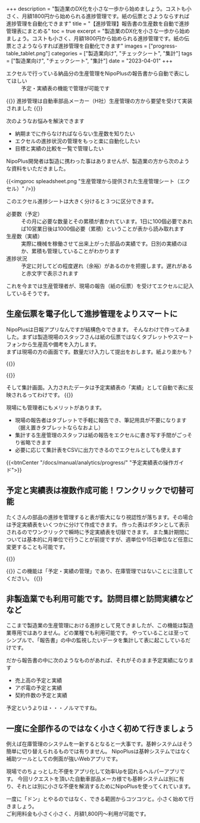 +++
description = "製造業のDX化を小さな一歩から始めましょう。コストも小さく、月額1800円から始められる進捗管理です。紙の伝票とさようならすれば進捗管理を自動化できます"
title = "【進捗管理】報告書の生産数を自動で進捗管理表にまとめる"
toc = true
excerpt = "製造業のDX化を小さな一歩から始めましょう。コストも小さく、月額1800円から始められる進捗管理です。紙の伝票とさようならすれば進捗管理を自動化できます"
images = ["progress-table_tablet.png"]
categories = ["製造業向け", "チェックシート", "集計"]
tags = ["製造業向け", "チェックシート", "集計"]
date = "2023-04-01"
+++

<dl class="faq">
<dt>エクセルで行っている納品分の生産管理をNipoPlusの報告書から自動で表にしてほしい</dt>
<dd>予定・実績表の機能で管理が可能です</dd>
</dl>

{{<info>}}
進捗管理は自動車部品メーカー（H社）生産管理の方から要望を受けて実装されました
{{</info>}}

次のようなお悩みを解決できます

- 納期までに作らなければならない生産数を知りたい
- エクセルの進捗状況の管理をもっと楽に自動化したい
- 目標と実績の比較を一覧で管理したい

NipoPlus開発者は製造に携わった事はありませんが、製造業の方から次のような資料をいただきました。

{{<imgproc spleadsheet.png "生産管理から提供された生産管理シート（エクセル）" />}}

このエクセル進捗シートは大きく分けると３つに区分できます。

<dl class="basic">

<dt>必要数（予定）</dt>
<dd>その月に必要な数量とその累積が書かれています。1日に100個必要であれば10営業日後は1000個必要（累積）ということが表から読み取れます</dd>
<dt>生産数（実績）</dt>
<dd>実際に機械を稼働させて出来上がった部品の実績です。日別の実績のほか、累積も管理していることがわかります</dd>
<dt>進捗状況</dt>
<dd>予定に対してどの程度遅れ（余裕）があるのかを把握します。遅れがあると赤文字で表示されます</dd>
</dl>

これを今までは生産管理者が、現場の報告（紙の伝票）を受けてエクセルに記入しているそうです。

## 生産伝票を電子化して進捗管理をよりスマートに

NipoPlusは日報アプリなんですが結構色々できます。
そんなわけで作ってみました。まずは製造現場のスタッフさんは紙の伝票ではなくタブレットやスマートフォンから生産高や備考を入力します。  
まずは現場の方の画面です。数量だけ入力して提出をおします。紙より楽かも？

{{<appscreen filename="report-write" title="報告書の作成画面" >}}

{{<nextArrow>}}

そして集計画面。入力されたデータは予定実績表の「実績」として自動で表に反映されるってわけです。
{{<appscreen filename="progress-table" title="進捗状況" >}}

現場にも管理者にもメリットがあります。

- 現場の報告者はタブレットで手軽に報告でき、筆記用具が不要になります（据え置きタブレットならなおよし）
- 集計する生産管理のスタッフは紙の報告をエクセルに書き写す手間がごっそり省略できます
- 必要に応じて集計表をCSVに出力できるのでエクセルとしても使えます

{{<btnCenter "/docs/manual/analytics/progress/" "予定実績表の操作ガイド">}}

## 予定と実績表は複数作成可能！ワンクリックで切替可能

たくさんの部品の進捗を管理すると表が膨大になり視認性が落ちます。その場合は予定実績表をいくつかに分けて作成できます。
作った表はボタンとして表示されるのでワンクリックで瞬時に予定実績表を切替できます。
また集計期間については基本的に月単位で行うことが前提ですが、週単位や15日単位など任意に変更することも可能です。

{{<appscreen filename="dashboard" title="予定・実績表を作る" >}}

{{<warning>}}
この機能は「予定・実績の管理」であり、在庫管理ではないことに注意してください。
{{</warning>}}

## 非製造業でも利用可能です。訪問目標と訪問実績などなど

ここまで製造業の生産管理における進捗として見てきましたが、この機能は製造業専用ではありません。どの業種でも利用可能です。
やっていることは至ってシンプルで、「報告書」の中の監視したいデータを集計して表に起こしているだけです。  

だから報告書の中に次のようなものがあれば、それがそのまま予定実績になります

- 売上高の予定と実績
- アポ電の予定と実績
- 契約件数の予定と実績

予定というよりは・・・ノルマですね。

## 一度に全部作るのではなく小さく初めて行きましょう

例えば在庫管理のシステムを一新するとなると一大事です。基幹システムはそう簡単に切り替えられるものでは有りません。
NipoPlusは基幹システムではなく補助ツールとしての側面が強いWebアプリです。

現場でのちょっとした不便をアプリ化して効率Upを図れるヘルパーアプリです。
今回リクエストを頂いた自動車部品メーカ様でも基幹システムは別に有り、それとは別に小さな不便を解消するためにNipoPlusを使ってくれています。

一度に「ドン」とやるのではなく、できる範囲からコツコツと。小さく始めて行きましょう。  
ご利用料金も小さく小さく、月額1,800円〜利用が可能です。
